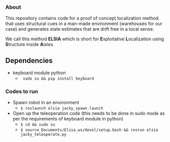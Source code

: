 ### About

This repository contains code for a proof of concept localization method
that uses structural cues in a man-made environment (warehouses for our case) and generates
state estimates that are drift free in a local sense. <br/>

We call this method
**ELSIA**  which is short for **E**xploitative **L**ocalization using **S**tructure inside **A**isles.

## Dependencies
- keyboard module python
    - ``` sudo su && pip install keyboard```

### Codes to run
- Spawn robot in an environment
    - ```$ roslaunch elsia jacky_spawn.launch```
- Open up the teleoperation code (this needs to be done in sudo mode as per the requirements of keyboard module in python)
    - ```$ cd && sudo su ```
    - ```$ source Documents/Elsia_ws/devel/setup.bash && rosrun elsia jacky_teleoperate.py```